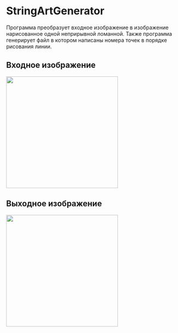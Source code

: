 # StringArtGenerator
Программа преобразует входное изображение в изображение нарисованное одной неприрывной ломанной. Также программа генерирует файл в котором написаны номера точек в порядке рисования линии.<br>
## Входное изображение
<img src="https://github.com/Vital1kS/StringArtGenerator/assets/56350325/10b081ca-8413-4d1f-8452-9115870260bf" width="300"><br>
## Выходное изображение
<img src="https://github.com/Vital1kS/StringArtGenerator/assets/56350325/3df38432-42be-4a97-bb72-da3c9abbef98" width="300">
